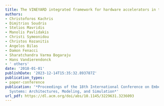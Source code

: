 ```yaml
---
title: The VINEYARD integrated framework for hardware accelerators in the cloud
authors:
- Christoforos Kachris
- Dimitrios Soudris
- Stelios Mavridis
- Manolis Pavlidakis
- Christi Symeonidou
- Christos Kozanitis
- Angelos Bilas
- Damon Fenacci
- Sharatchandra Varma Bogaraju
- Hans Vandierendonck
- ' others'
date: '2018-01-01'
publishDate: '2023-12-14T15:35:32.893787Z'
publication_types:
- paper-conference
publication: '*Proceedings of the 18th International Conference on Embedded Computer
  Systems: Architectures, Modeling, and Simulation*'
url_pdf: https://dl.acm.org/doi/abs/10.1145/3229631.3236093
---
```


